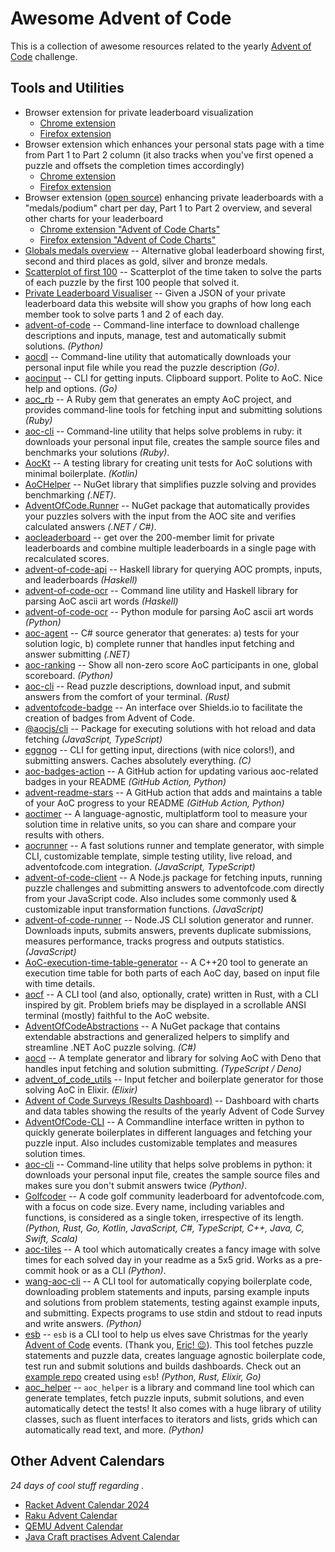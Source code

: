 # Awesome Advent of Code

This is a collection of awesome resources related to the yearly
[Advent of Code] challenge.

[Advent of Code]: https://adventofcode.com/

## Tools and Utilities

- Browser extension for private leaderboard visualization
  - [Chrome extension](https://chrome.google.com/webstore/detail/advent-of-code-ranking/jbnlafikncgjjhdkmfhokcplgahebmjl)
  - [Firefox extension](https://addons.mozilla.org/en-US/firefox/addon/aoc-ranking/)
- Browser extension which enhances your personal stats page with a time from Part 1 to Part 2 column (it also tracks when you've first opened a puzzle and offsets the completion times accordingly)
  - [Chrome extension](https://chrome.google.com/webstore/detail/advent-of-code-part-2-timer/fhmjpoppaplfhgnknpbaaklgdnnimfbn)
  - [Firefox extension](https://addons.mozilla.org/en-US/firefox/addon/advent-of-code-part-2-timer/)
- Browser extension ([open source](https://github.com/jeroenheijmans/advent-of-code-charts)) enhancing private leaderboards with a "medals/podium" chart per day, Part 1 to Part 2 overview, and several other charts for your leaderboard
  - [Chrome extension "Advent of Code Charts"](https://chrome.google.com/webstore/detail/advent-of-code-charts/ipbomkmbokofodhhjpipflmdplipblbe)
  - [Firefox extension "Advent of Code Charts"](https://addons.mozilla.org/en-US/firefox/addon/advent-of-code-charts/)
- [Globals medals overview](http://www.maurits.vdschee.nl/scatterplot/medals.html) -- Alternative global leaderboard showing first, second and third places as gold, silver and bronze medals.
- [Scatterplot of first 100](http://www.maurits.vdschee.nl/scatterplot/) -- Scatterplot of the time taken to solve the parts of each puzzle by the first 100 people that solved it.
- [Private Leaderboard Visualiser](https://aoc.kolman.si/vis/) -- Given a JSON of your private leaderboard data this website will show you graphs of how long each member took to solve parts 1 and 2 of each day.
- [advent-of-code](https://github.com/jromero132/advent-of-code) -- Command-line interface to download challenge descriptions and inputs, manage, test and automatically submit solutions. _(Python)_
- [aocdl](https://github.com/GreenLightning/advent-of-code-downloader) -- Command-line utility that automatically downloads your personal input file while you read the puzzle description _(Go)_.
- [aocinput](https://github.com/dds/aoc2020/blob/main/cmd/aocinput/aocinput.go) -- CLI for getting inputs. Clipboard support. Polite to AoC. Nice help and options. _(Go)_
- [aoc_rb](https://github.com/pacso/aoc_rb) -- A Ruby gem that generates an empty AoC project, and provides command-line tools for fetching input and submitting solutions _(Ruby)_
- [aoc-cli](https://github.com/keirua/aoc-cli) -- Command-line utility that helps solve problems in ruby: it downloads your personal input file, creates the sample source files and benchmarks your solutions _(Ruby)_.
- [AocKt](https://github.com/Jadarma/advent-of-code-kotlin) -- A testing library for creating unit tests for AoC solutions with minimal boilerplate. _(Kotlin)_
- [AoCHelper](https://github.com/eduherminio/AoCHelper) -- NuGet library that simplifies puzzle solving and provides benchmarking _(.NET)_.
- [AdventOfCode.Runner](https://github.com/vladsm/adventofcode-runner) -- NuGet package that automatically provides your puzzles solvers with the input from the AOC site and verifies calculated answers _(.NET / C#)_.
- [aocleaderboard](https://github.com/scarvalhojr/aocleaderboard) -- get over the 200-member limit for private leaderboards and combine multiple leaderboards in a single page with recalculated scores.
- [advent-of-code-api](https://hackage.haskell.org/package/advent-of-code-api) -- Haskell library for querying AOC prompts, inputs, and leaderboards _(Haskell)_
- [advent-of-code-ocr](https://github.com/mstksg/advent-of-code-ocr#readme) -- Command line utility and Haskell library for parsing AoC ascii art words _(Haskell)_
- [advent-of-code-ocr](https://github.com/bsoyka/advent-of-code-ocr) -- Python module for parsing AoC ascii art words _(Python)_
- [aoc-agent](https://github.com/mazharenko/aoc-agent) -- C# source generator that generates: a) tests for your solution logic, b) complete runner that handles input fetching and answer submitting _(.NET)_
- [aoc-ranking](https://github.com/freedomofkeima/aoc-ranking) -- Show all non-zero score AoC participants in one, global scoreboard. _(Python)_
- [aoc-cli](https://github.com/scarvalhojr/aoc-cli) -- Read puzzle descriptions, download input, and submit answers from the comfort of your terminal. _(Rust)_
- [adventofcode-badge](https://github.com/stackcats/adventofcode-badge) -- An interface over Shields.io to facilitate the creation of badges from Advent of Code.
- [@aocjs/cli](https://github.com/aocjs/cli) -- Package for executing solutions with hot reload and data fetching _(JavaScript, TypeScript)_
- [eggnog](https://github.com/breakthatbass/eggnog) -- CLI for getting input, directions (with nice colors!), and submitting answers. Caches absolutely everything. _(C)_
- [aoc-badges-action](https://github.com/J0B10/aoc-badges-action) -- A GitHub action for updating various aoc-related badges in your README _(GitHub Action, Python)_
- [advent-readme-stars](https://github.com/k2bd/advent-readme-stars) -- A GitHub action that adds and maintains a table of your AoC progress to your README _(GitHub Action, Python)_
- [aoctimer](https://github.com/caderek/aoctimer) -- A language-agnostic, multiplatform tool to measure your solution time in relative units, so you can share and compare your results with others.
- [aocrunner](https://github.com/caderek/aocrunner) -- A fast solutions runner and template generator, with simple CLI, customizable template, simple testing utility, live reload, and adventofcode.com integration. _(JavaScript, TypeScript)_
- [advent-of-code-client](https://github.com/toblu/advent-of-code-client) -- A Node.js package for fetching inputs, running puzzle challenges and submitting answers to adventofcode.com directly from your JavaScript code. Also includes some commonly used & customizable input transformation functions. _(JavaScript)_
- [advent-of-code-runner](https://github.com/beakerandjake/advent-of-code-runner) -- Node.JS CLI solution generator and runner. Downloads inputs, submits answers, prevents duplicate submissions, measures performance, tracks progress and outputs statistics. _(JavaScript)_
- [AoC-execution-time-table-generator](https://github.com/coralkashri/AoC-execution_time_table_generator) -- A C++20 tool to generate an execution time table for both parts of each AoC day, based on input file with time details.
- [aocf](https://github.com/nuxeh/aocf) -- A CLI tool (and also, optionally, crate) written in Rust, with a CLI inspired by git. Problem briefs may be displayed in a scrollable ANSI terminal (mostly) faithful to the AoC website.
- [AdventOfCodeAbstractions](https://github.com/mMosiur/AdventOfCodeAbstractions) -- A NuGet package that contains extendable abstractions and generalized helpers to simplify and streamline .NET AoC puzzle solving. _(C#)_
- [aocd](https://github.com/Macil/aocd) -- A template generator and library for solving AoC with Deno that handles input fetching and solution submitting. _(TypeScript / Deno)_
- [advent_of_code_utils](https://github.com/mathsaey/advent_of_code_utils) -- Input fetcher and boilerplate generator for those solving AoC in Elixir. _(Elixir)_
- [Advent of Code Surveys (Results Dashboard)](https://jeroenheijmans.github.io/advent-of-code-surveys/) -- Dashboard with charts and data tables showing the results of the yearly Advent of Code Survey
- [AdventOfCode-CLI](https://github.com/NamelessGroup/AdventOfCode-CLI) -- A Commandline interface written in python to quickly generate boilerplates in different languages and fetching your puzzle input. Also includes customizable templates and measures solution times.
- [aoc-cli](https://github.com/yspreen/aoc) -- Command-line utility that helps solve problems in python: it downloads your personal input file, creates the sample source files and makes sure you don't submit answers twice _(Python)_.
- [Golfcoder](https://golfcoder.org) -- A code golf community leaderboard for adventofcode.com, with a focus on code size. Every name, including variables and functions, is considered as a single token, irrespective of its length. _(Python, Rust, Go, Kotlin, JavaScript, C#, TypeScript, C++, Java, C, Swift, Scala)_
- [aoc-tiles](https://github.com/LiquidFun/aoc_tiles) -- A tool which automatically creates a fancy image with solve times for each solved day in your readme as a 5x5 grid. Works as a pre-commit hook or as a CLI _(Python)_.
- [wang-aoc-cli](https://github.com/VitamintK/wang-aoc-cli) -- A CLI tool for automatically copying boilerplate code, downloading problem statements and inputs, parsing example inputs and solutions from problem statements, testing against example inputs, and submitting. Expects programs to use stdin and stdout to read inputs and write answers. _(Python)_
- [esb](https://github.com/luxedo/esb) -- `esb` is a CLI tool to help us elves save Christmas for the yearly [Advent of Code](https://adventofcode.com/) events. (Thank you, [Eric! 😉](https://twitter.com/ericwastl)). This tool fetches puzzle statements and puzzle data, creates language agnostic boilerplate code, test run and submit solutions and builds dashboards. Check out an [example repo](https://github.com/luxedo/advent-of-code) created using `esb`! _(Python, Rust, Elixir, Go)_
- [aoc_helper](https://github.com/Starwort/aoc_helper) -- `aoc_helper` is a library and command line tool which can generate templates, fetch puzzle inputs, submit solutions, and even automatically detect the tests! It also comes with a huge library of utility classes, such as fluent interfaces to iterators and lists, grids which can automatically read text, and more. _(Python)_

## Other Advent Calendars

_24 days of cool stuff regarding <insert-technology-here>._

- [Racket Advent Calendar 2024](https://racket.discourse.group/t/racket-advent-calendar-2024/2623#p-12128-racket-advent-calendar-2024-1)
- [Raku Advent Calendar](https://raku-advent.blog/)
- [QEMU Advent Calendar](https://www.qemu-advent-calendar.org/)
- [Java Craft practises Advent Calendar](https://github.com/advent-of-craft/advent-of-craft)
